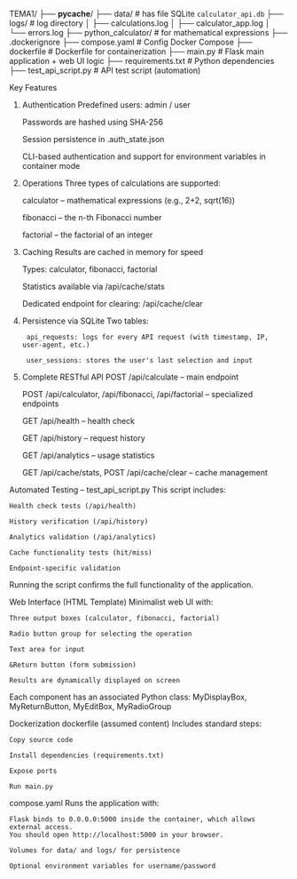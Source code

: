 TEMA1/
    ├── __pycache__/
    ├── data/                     # has file SQLite `calculator_api.db`
    ├── logs/                    # log directory
    │   ├── calculations.log
    │   ├── calculator_app.log
    │   └── errors.log
    ├── python_calculator/       # for mathematical expressions
    ├── .dockerignore
    ├── compose.yaml             # Config Docker Compose
    ├── dockerfile               # Dockerfile for containerization
    ├── main.py                  # Flask main application + web UI logic
    ├── requirements.txt         # Python dependencies
    ├── test_api_script.py       # API test script (automation)

Key Features
1. Authentication
    Predefined users: admin / user

    Passwords are hashed using SHA-256

    Session persistence in .auth_state.json

    CLI-based authentication and support for environment variables in container mode

2. Operations
    Three types of calculations are supported:

    calculator – mathematical expressions (e.g., 2+2, sqrt(16))

    fibonacci – the n-th Fibonacci number

    factorial – the factorial of an integer

3. Caching
    Results are cached in memory for speed

    Types: calculator, fibonacci, factorial

    Statistics available via /api/cache/stats

    Dedicated endpoint for clearing: /api/cache/clear

4. Persistence via SQLite
    Two tables:

        api_requests: logs for every API request (with timestamp, IP, user-agent, etc.)

        user_sessions: stores the user's last selection and input

5. Complete RESTful API
    POST /api/calculate – main endpoint

    POST /api/calculator, /api/fibonacci, /api/factorial – specialized endpoints

    GET /api/health – health check

    GET /api/history – request history

    GET /api/analytics – usage statistics

    GET /api/cache/stats, POST /api/cache/clear – cache management

Automated Testing – test_api_script.py
    This script includes:

    Health check tests (/api/health)

    History verification (/api/history)

    Analytics validation (/api/analytics)

    Cache functionality tests (hit/miss)

    Endpoint-specific validation

Running the script confirms the full functionality of the application.

Web Interface (HTML Template)
Minimalist web UI with:

    Three output boxes (calculator, fibonacci, factorial)

    Radio button group for selecting the operation

    Text area for input

    &Return button (form submission)

    Results are dynamically displayed on screen

Each component has an associated Python class: MyDisplayBox, MyReturnButton, MyEditBox, MyRadioGroup

Dockerization
    dockerfile (assumed content)
    Includes standard steps:

    Copy source code

    Install dependencies (requirements.txt)

    Expose ports

    Run main.py

compose.yaml
Runs the application with:

    Flask binds to 0.0.0.0:5000 inside the container, which allows external access.
    You should open http://localhost:5000 in your browser.

    Volumes for data/ and logs/ for persistence

    Optional environment variables for username/password


